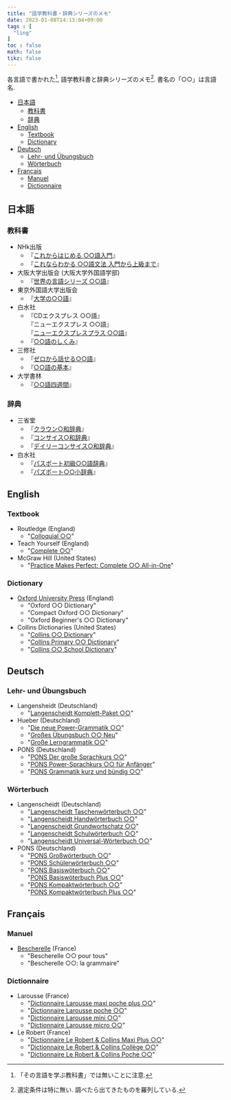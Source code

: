 ```yaml
---
title: "語学教科書・辞典シリーズのメモ"
date: 2023-01-08T14:13:04+09:00
tags : [
  "ling"
]
toc : false
math: false
tikz: false
---
```


各言語で書かれた[^1], 語学教科書と辞典シリーズのメモ[^2].
書名の「○○」は言語名.

[^1]: 「その言語を学ぶ教科書」では無いことに注意.
[^2]: 選定条件は特に無い. 調べたら出てきたものを羅列している.

- [日本語](#日本語)
  - [教科書](#教科書)
  - [辞典](#辞典)
- [English](#english)
  - [Textbook](#textbook)
  - [Dictionary](#dictionary)
- [Deutsch](#deutsch)
  - [Lehr- und Übungsbuch](#lehr--und-übungsbuch)
  - [Wörterbuch](#wörterbuch)
- [Français](#français)
  - [Manuel](#manuel)
  - [Dictionnaire](#dictionnaire)

## 日本語

### 教科書

- NHk出版
  - 『[これからはじめる ○○語入門](http://search.nhk-book.co.jp/?kw=%82%B1%82%EA%82%A9%82%E7%82%CD%82%B6%82%DF%82%E9)』
  - 『[これならわかる ○○語文法 入門から上級まで](https://www.nhk-book.co.jp/list/genre-198.html)』
- 大阪大学出版会 (大阪大学外国語学部)
  - 『[世界の言語シリーズ ○○語](https://www.osaka-up.or.jp/book_list.php?gc=14)』
- 東京外国語大学出版会
  - 『[大学の○○語](https://wp.tufs.ac.jp/tufspress?s=%E5%A4%A7%E5%AD%A6%E3%81%AE)』
- 白水社
  - 『CDエクスプレス ○○語』  
    『ニューエクスプレス ○○語』  
    『[ニューエクスプレスプラス ○○語](https://www.hakusuisha.co.jp/search/s11991.html)』
  - 『[○○語のしくみ](https://www.hakusuisha.co.jp/search/?search_series=6994)』
- 三修社
  - 『[ゼロから話せる○○語](https://www.sanshusha.co.jp/np/search_result.html?ser=28)』
  - 『[○○語の基本](https://www.sanshusha.co.jp/np/search_result.html?q=%E8%AA%9E%E3%81%AE%E5%9F%BA%E6%9C%AC)』
- 大学書林
  - 『[○○語四週間](http://www.daigakusyorin.co.jp/search/?search_keyword=%E8%AA%9E%E5%9B%9B%E9%80%B1%E9%96%93)』

### 辞典

- 三省堂
  - 『[クラウン○和辞典](https://dictionary.sanseido-publ.co.jp/?s=%E3%82%AF%E3%83%A9%E3%82%A6%E3%83%B3+%E5%92%8C%E8%BE%9E%E5%85%B8&post_type=dict)』
  - 『[コンサイス○和辞典](https://dictionary.sanseido-publ.co.jp/?s=%E3%82%B3%E3%83%B3%E3%82%B5%E3%82%A4%E3%82%B9+%E5%92%8C%E8%BE%9E%E5%85%B8&post_type=dict)』
  - 『[デイリーコンサイス○和辞典](https://dictionary.sanseido-publ.co.jp/?s=%E3%83%87%E3%82%A4%E3%83%AA%E3%83%BC%E3%82%B3%E3%83%B3%E3%82%B5%E3%82%A4%E3%82%B9+%E5%92%8C%E8%BE%9E%E5%85%B8&post_type=dict)』
- 白水社
  - 『[パスポート初級○○語辞典](https://www.hakusuisha.co.jp/search/?&search_title=%E3%83%91%E3%82%B9%E3%83%9D%E3%83%BC%E3%83%88%E5%88%9D%E7%B4%9A+%E8%BE%9E%E5%85%B8)』
  - 『[パズポート○○小辞典](https://www.hakusuisha.co.jp/search/?&search_title=%E3%83%91%E3%82%B9%E3%83%9D%E3%83%BC%E3%83%88+%E5%B0%8F%E8%BE%9E%E5%85%B8)』

## English

### Textbook

- Routledge (England)
  - "[Colloquial ○○](https://routledgetextbooks.com/textbooks/colloquial/)"
- Teach Yourself (England)
  - "[Complete ○○](https://library.teachyourself.com/all/Complete/21430)"
- McGraw Hill (United States)
  - "[Practice Makes Perfect: Complete ○○ All-in-One](https://www.mhprofessional.com/catalogsearch/result/?q=Practice+Makes+Perfect%3A+Complete+All-in-One)"

### Dictionary

- [Oxford University Press](https://global.oup.com/academic/category/dictionaries-and-reference/bilingual-dictionaries/) (England)
  - "Oxford ○○ Dictionary"
  - "Compact Oxford ○○ Dictionary"
  - "Oxford Beginner's ○○ Dictionary"
- Collins Dictionaries (United States)
  - "[Collins ○○ Dictionary](https://collins.co.uk/pages/reference-dictionaries)"
  - "[Collins Primary ○○ Dictionary](https://collins.co.uk/collections/primary-bilingual-dictionaries)"
  - "[Collins ○○ School Dictionary](https://collins.co.uk/collections/bilingual-dictionaries)"

## Deutsch

### Lehr- und Übungsbuch

- Langensheidt (Deutschland)
  - "[Langenscheidt Komplett-Paket ○○](https://www.langenscheidt.com/shop/komplett-paket)"
- Hueber (Deutschland)
  - "[Die neue Power-Grammatik ○○](https://shop.hueber.de/de/reihen-und-lehrwerke/die-neue-power-grammatik.html)"
  - "[Großes Übungsbuch ○○ Neu](https://shop.hueber.de/de/reihen-und-lehrwerke/grosses-ubungsbuch-neu.html)"
  - "[Große Lerngrammatik ○○](https://shop.hueber.de/de/reihen-und-lehrwerke/grosse-lerngrammatik.html)"
- PONS (Deutschland)
  - "[PONS Der große Sprachkurs ○○](https://de.pons.com/shop/search?sSearch=PONS%2BDer%2Bgro%C3%9Fe%2BSprachkurs&p=1)"
  - "[PONS Power-Sprachkurs ○○ für Anfänger](https://de.pons.com/shop/search?sSearch=PONS%2BPower-Sprachkurs%2B%2Bf%C3%BCr%2BAnf%C3%A4nger&p=1)"
  - "[PONS Grammatik kurz und bündig ○○](https://de.pons.com/shop/search?sSearch=PONS%2BGrammatik%2Bkurz%2Bund%2Bb%C3%BCndig&p=1)"

### Wörterbuch

- Langenscheidt (Deutschland)
  - "[Langenscheidt Taschenwörterbuch ○○](https://www.langenscheidt.com/shop/taschenwoerterbuch)"  
  - "[Langenscheidt Handwörterbuch ○○](https://www.langenscheidt.com/shop/handwoerterbuch)"
  - "[Langenscheidt Grundwortschatz ○○](https://www.langenscheidt.com/shop/grundwortschatz)"
  - "[Langenscheidt Schulwörterbuch ○○](https://www.langenscheidt.com/shop/schulwoerterbuch)"
  - "[Langenscheidt Universal-Wörterbuch ○○](https://www.langenscheidt.com/shop/universal-woerterbuch)"
- PONS (Deutschland)
  - "[PONS Großwörterbuch ○○](https://de.pons.com/shop/search?sSearch=PONS+Gro%C3%9Fw%C3%B6rterbuch)"
  - "[PONS Schülerwörterbuch ○○](https://de.pons.com/shop/search?sSearch=PONS+Sch%C3%BClerw%C3%B6rterbuch)"
  - "[PONS Basiswöterbuch ○○](https://de.pons.com/shop/search?sSearch=PONS+Sch%C3%BClerw%C3%B6rterbuch)"  
    "[PONS Basiswöterbuch Plus ○○](https://de.pons.com/shop/search?sSearch=PONS+Basisw%C3%B6terbuch+Plus)"
  - "[PONS Kompaktwörterbuch ○○](https://de.pons.com/shop/search?sSearch=PONS+Kompaktw%C3%B6rterbuch)"  
    "[PONS Kompaktwörterbuch Plus ○○](https://de.pons.com/shop/search?sSearch=PONS+Kompaktw%C3%B6rterbuch+Plus)"

## Français

### Manuel

- [Bescherelle](https://www.bescherelle.com/livres-langues-etrangeres/) (France)
  - "Bescherelle ○○ pour tous"
  - "Bescherelle ○○: la grammaire"

### Dictionnaire

- Larousse (France)
  - "[Dictionnaire Larousse maxi poche plus ○○](https://www.editions-larousse.fr/recherche?search_api_views_fulltext=Dictionnaire+Larousse+maxi+poche+plus)"
  - "[Dictionnaire Larousse poche ○○](https://www.editions-larousse.fr/recherche?search_api_views_fulltext=Dictionnaire+Larousse+poche)"
  - "[Dictionnaire Larousse mini ○○](https://www.editions-larousse.fr/recherche?search_api_views_fulltext=Dictionnaire+Larousse+mini)"
  - "[Dictionnaire Larousse micro ○○](https://www.editions-larousse.fr/recherche?search_api_views_fulltext=Dictionnaire+Larousse+micro)"
- Le Robert (France)
  - "[Dictionnaire Le Robert & Collins Maxi Plus ○○](https://www.lerobert.com/collection-le-robert-collins-maxi-maxi-plus.html)"
  - "[Dictionnaire Le Robert & Collins Collège ○○](https://www.lerobert.com/collection-le-robert-collins-college.html)"
  - "[Dictionnaire Le Robert & Collins Poche ○○](https://www.lerobert.com/collection-le-robert-collins-poche-poche-plus.html)"
